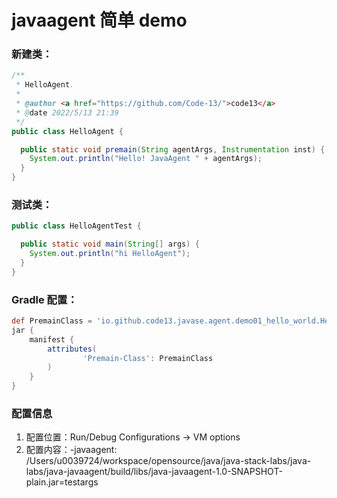 # javaagent 简单 demo

### 新建类：

```java
/**
 * HelloAgent.
 *
 * @author <a href="https://github.com/Code-13/">code13</a>
 * @date 2022/5/13 21:39
 */
public class HelloAgent {

  public static void premain(String agentArgs, Instrumentation inst) {
    System.out.println("Hello! JavaAgent " + agentArgs);
  }
}
```

### 测试类：

```java
public class HelloAgentTest {

  public static void main(String[] args) {
    System.out.println("hi HelloAgent");
  }
}
```

### Gradle 配置：

```groovy
def PremainClass = 'io.github.code13.javase.agent.demo01_hello_world.HelloAgent'
jar {
    manifest {
        attributes(
                'Premain-Class': PremainClass
        )
    }
}
```

### 配置信息

1. 配置位置：Run/Debug Configurations -> VM options
2. 配置内容：-javaagent:
   /Users/u0039724/workspace/opensource/java/java-stack-labs/java-labs/java-javaagent/build/libs/java-javaagent-1.0-SNAPSHOT-plain.jar=testargs
